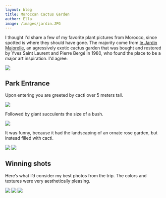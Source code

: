 ```yaml
---
layout: blog
title: Moroccan Cactus Garden
author: Ella
image: /images/jardin.JPG
---
```


I thought I'd share a few of my favorite plant pictures from Morocco, since spotted is where they should have gone. The majority come from [le Jardin Majorelle](http://jardinmajorelle.com/ang/), an agressively exotic cactus garden that was bought and restored by Yves Saint Laurent and Pierre Bergé in 1980, who found the place to be a major art inspiration. I'd agree:

![](/images/cactusdrawing.jpg)

## Park Entrance

Upon entering you are greeted by cacti over 5 meters tall.

![](/images/tallcacti.JPG)

Followed by giant succulents the size of a bush.

![](/images/manysucc.JPG)

It was funny, because it had the landscaping of an ornate rose garden, but instead filled with cacti.

![](/images/thiccactus.JPG)
![](/images/manycacti.JPG)

## Winning shots

Here’s what I’d consider my best photos from the trip. The colors and textures were very aesthetically pleasing.

![](/images/glowingsucc.JPG)
![](/images/backgroundcactus2.JPG)
![](/images/backgroundcactus.jpg)
